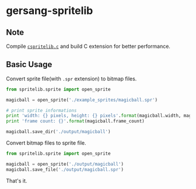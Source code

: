# gersang-spritelib

Note
----
Compile [`cspritelib.c`](spritelib/cspritelib.c) and build C extension for better performance.

Basic Usage
-----------
Convert sprite file(with `.spr` extension) to bitmap files.
```python
from spritelib.sprite import open_sprite

magicball = open_sprite('./example_sprites/magicball.spr')

# print sprite informations
print 'width: {} pixels, height: {} pixels'.format(magicball.width, magicball.height)
print 'frame count: {}'.format(magicball.frame_count)

magicball.save_dir('./output/magicball')
```

Convert bitmap files to sprite file.
```python
from spritelib.sprite import open_sprite

magicball = open_sprite('./output/magicball')
magicball.save_file('./output/magicball.spr')
```

That's it.
